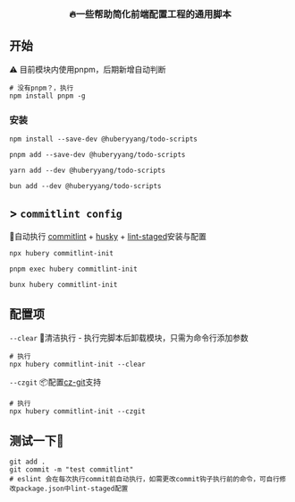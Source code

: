 <h3 align=center>🔥一些帮助简化前端配置工程的通用脚本</h3>

## 开始

⚠️ 目前模块内使用pnpm，后期新增自动判断
```shell [npm]
# 没有pnpm？，执行
npm install pnpm -g
```

### 安装

```shell [npm]
npm install --save-dev @huberyyang/todo-scripts
```

```shell [pnpm]
pnpm add --save-dev @huberyyang/todo-scripts
```

```shell [yarn]
yarn add --dev @huberyyang/todo-scripts
```

```shell [bun]
bun add --dev @huberyyang/todo-scripts
```

## > `commitlint config`

🚀自动执行 [commitlint](https://github.com/conventional-changelog/commitlint) + [husky](https://github.com/typicode/husky) + [lint-staged](https://github.com/lint-staged/lint-staged)安装与配置

```shell [npm]
npx hubery commitlint-init
```

```shell [pnpm]
pnpm exec hubery commitlint-init
```

```shell [bun]
bunx hubery commitlint-init
```

## 配置项

`--clear`
🧹清洁执行 - 执行完脚本后卸载模块，只需为命令行添加参数

```shell [npm]
# 执行
npx hubery commitlint-init --clear
```

`--czgit`
📦配置[cz-git](https://github.com/Zhengqbbb/cz-git)支持

```shell [npm]
# 执行
npx hubery commitlint-init --czgit
```

## 测试一下🎉

```shell
git add .
git commit -m "test commitlint"
# eslint 会在每次执行commit前自动执行，如需更改commit钩子执行前的命令，可自行修改package.json中lint-staged配置
```
